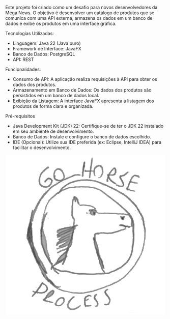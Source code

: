 

Este projeto foi criado como um desafio para novos desenvolvedores da Mega News.
O objetivo é desenvolver um catálogo de produtos que se comunica com uma API externa, armazena os dados em um banco de dados e exibe os produtos em uma interface gráfica.


Tecnologias Utilizadas:

* Linguagem: Java 22 (Java puro)
* Framework de Interface: JavaFX
* Banco de Dados: PostgreSQL
* API: REST

Funcionalidades:

* Consumo de API: A aplicação realiza requisições à API para obter os dados dos produtos.
* Armazenamento em Banco de Dados: Os dados dos produtos são persistidos em um banco de dados local.
* Exibição da Listagem: A interface JavaFX apresenta a listagem dos produtos de forma clara e organizada.

Pré-requisitos

* Java Development Kit (JDK) 22: Certifique-se de ter o JDK 22 instalado em seu ambiente de desenvolvimento.
* Banco de Dados: Instale e configure o banco de dados escolhido.
* IDE (Opcional): Utilize sua IDE preferida (ex: Eclipse, IntelliJ IDEA) para facilitar o desenvolvimento.

![image info](./dc6a15_716238808d854372aa15f7f3df6b797d~mv2.webp)